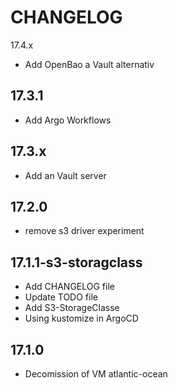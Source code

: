 CHANGELOG
=========

17.4.x

- Add OpenBao a Vault alternativ

17.3.1
------

- Add Argo Workflows

17.3.x
------

- Add an Vault server


17.2.0
------

- remove s3 driver experiment


17.1.1-s3-storagclass
---------------------

- Add CHANGELOG file
- Update TODO file
- Add S3-StorageClasse
- Using kustomize in ArgoCD

17.1.0
------

- Decomission of VM atlantic-ocean

